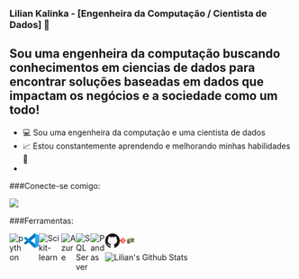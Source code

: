 ### Lilian Kalinka - [Engenheira da Computação / Cientista de Dados] 👋

## Sou uma engenheira da computação buscando conhecimentos em ciencias de dados para encontrar soluções baseadas em dados que impactam os negócios e a sociedade como um todo!

- 💻 Sou uma engenheira da computação e uma cientista de dados
- 📈 Estou constantemente aprendendo e melhorando minhas habilidades 🤣
-

###Conecte-se comigo:

[<img align="left"  width="22px" src="https://cdn.jsdelivr.net/npm/simple-icons@3.4.0/icons/linkedin.svg" />](https://www.linkedin.com/in/lilian-kalinka-carvalho-3328a5207)
<br />

###Ferramentas:

<img align="left" alt="python" width="26px" src="https://cdn3.iconfinder.com/data/icons/logos-and-brands-adobe/512/267_Python-512.png" />

<img align="left" alt="visual studio code" width="26px" src="https://raw.githubusercontent.com/github/explore/80688e429a7d4ef2fca1e82350fe8e3517d3494d/topics/visual-studio-code/visual-studio-code.png" />

[<img align="left" alt="Scikit-learn" width="40px" src="https://upload.wikimedia.org/wikipedia/commons/0/05/Scikit_learn_logo_small.svg" />](https://scikit-learn.org/stable/)

<img align="left" alt="Azure" width="26px" src="https://www.parkmycloud.com/wp-content/uploads/2018/02/Azure_.png" />

<img align="left" alt="SQLServer" width="26px" src="https://img.icons8.com/color/2x/microsoft-sql-server.png" />

<img align="left" alt="Pandas" width="26px" src="https://cdn.jsdelivr.net/npm/simple-icons@3.4.0/icons/pandas.svg" />

<img align="left" alt="GitHub" width="26px" src="https://raw.githubusercontent.com/github/explore/78df643247d429f6cc873026c0622819ad797942/topics/github/github.png" />

<img align="left" alt="Git" width="26px" src="https://raw.githubusercontent.com/github/explore/80688e429a7d4ef2fca1e82350fe8e3517d3494d/topics/git/git.png" />

<br />
<br />


<img align="left" alt="Lilian's Github Stats" src="https://github-readme-stats.vercel.app/api?username=kalinkabel&show_icons=true&hide_border=true" />

[linkedin]: https://www.linkedin.com/in/lilian-kalinka-carvalho-3328a5207?lipi=urn%3Ali%3Apage%3Ad_flagship3_profile_view_base_contact_details%3BR7IK5BAHSeGoQ3BlaLbn0A%3D%3D
